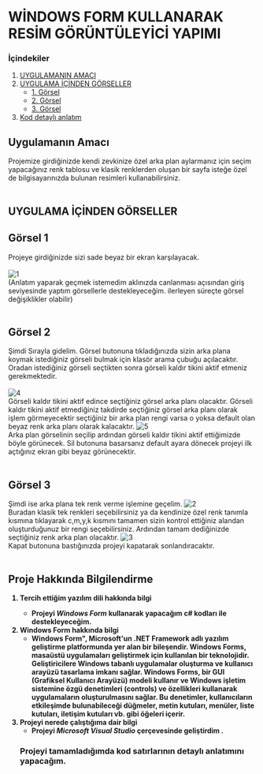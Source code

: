  # WİNDOWS FORM KULLANARAK RESİM GÖRÜNTÜLEYİCİ YAPIMI

### İçindekiler 

1. [UYGULAMANIN AMACI](#uygulamanın-amacı)
2. [UYGULAMA İÇİNDEN GÖRSELLER](#uygulama-içinden-görseller)
   - [1. Görsel](#Görsel-1)
   - [2. Görsel](#görsel-2)
   - [3. Görsel](#Görsel-3)
3. [Kod detaylı anlatım](#Projeyi-tamamladığımda-kod-satırlarının-detaylı-anlatımını-yapacağım)
## Uygulamanın Amacı 
Projemize girdiğinizde kendi zevkinize özel arka plan aylarmanız için seçim yapacağınız renk tablosu ve klasik renklerden oluşan bir sayfa isteğe özel de bilgisayarınızda bulunan resimleri kullanabilirsiniz.</br> </br> 
## UYGULAMA İÇİNDEN GÖRSELLER
## Görsel 1
Projeye girdiğinizde sizi sade beyaz bir ekran karşılayacak.</br> </br> 
![1](https://github.com/saidkaynarca/Gorsel-Goruntuleyici-Windows-Form/assets/103364823/610de09d-e686-41e1-a7cf-b3f55abb93dd)
</br>
(Anlatım yaparak geçmek istemedim aklınızda canlanması açısından giriş seviyesinde yaptım görsellerle destekleyeceğim. ilerleyen süreçte görsel değişiklikler olabilir)
 </br> </br> 
## Görsel 2
Şimdi Sırayla gidelim. Görsel butonuna tıkladığınızda sizin arka plana koymak istediğiniz görseli bulmak için klasör arama çubuğu açılacaktır. Oradan istediğiniz görseli seçtikten sonra görseli kaldır tikini aktif etmeniz gerekmektedir. </br> </br> 
![4](https://github.com/saidkaynarca/Gorsel-Goruntuleyici-Windows-Form/assets/103364823/e86ae99d-3f29-4e03-9f6c-9d60e7f3b2fc)
</br>
Görseli kaldır tikini aktif edince seçtiğiniz görsel arka planı olacaktır. Görseli kaldır tikini aktif etmediğiniz takdirde seçtiğiniz görsel arka planı olarak işlem görmeyecektir seçtiğiniz bir arka plan rengi varsa o yoksa default olan beyaz renk arka planı olarak kalacaktır.
![5](https://github.com/saidkaynarca/Gorsel-Goruntuleyici-Windows-Form/assets/103364823/97df3595-5827-4265-b16e-4641f0f1e6e6)
</br>
Arka plan görselinin seçilip ardından görseli kaldır tikini aktif ettiğimizde böyle görünecek. Sil butonuna basarsanız default ayara dönecek projeyi ilk açtığınız ekran gibi beyaz görünecektir.
 </br> </br> 
## Görsel 3
Şimdi ise arka plana tek renk verme işlemine geçelim.
![2](https://github.com/saidkaynarca/Gorsel-Goruntuleyici-Windows-Form/assets/103364823/a6e10ced-3ae7-4c72-835f-05d6498d5b89)
</br>
Buradan klasik tek renkleri seçebilirsiniz ya da kendinize özel renk tanımla kısmına tıklayarak c,m,y,k kısmını tamamen sizin kontrol ettiğiniz alandan oluşturduğunuz bir rengi seçebilirsiniz. Ardından tamam dediğinizde seçtiğiniz renk arka plan olacaktır.
![3](https://github.com/saidkaynarca/Gorsel-Goruntuleyici-Windows-Form/assets/103364823/a3b41001-d0bc-4ab4-b751-4278c2602ead)
</br>
Kapat butonuna bastığınızda projeyi kapatarak sonlandıracaktır.
</br> </br> 
## Proje Hakkında Bilgilendirme
<strong><ol>
  <li>Tercih ettiğim yazılım dili hakkında bilgi</li>
      <ul>
      <li>Projeyi <em><strong>Windows Form</strong></em> kullanarak yapacağım c# kodları ile destekleyeceğim.  </ul>
  <li> Windows Form hakkında bilgi
      <ul>   <li> Windows Form", Microsoft'un .NET Framework adlı yazılım geliştirme platformunda yer alan bir bileşendir. Windows Forms, masaüstü uygulamaları geliştirmek için kullanılan bir teknolojidir. Geliştiricilere Windows tabanlı uygulamalar oluşturma ve kullanıcı arayüzü tasarlama imkanı sağlar.  Windows Forms, bir GUI (Grafiksel Kullanıcı Arayüzü) modeli kullanır ve Windows işletim sistemine özgü denetimleri (controls) ve özellikleri kullanarak uygulamaların oluşturulmasını sağlar. Bu denetimler, kullanıcıların etkileşimde bulunabileceği düğmeler, metin kutuları, menüler, liste kutuları, iletişim kutuları vb. gibi öğeleri içerir.
 </ul>

  <li>Projeyi nerede çalıştığıma dair bilgi
  <ul>
      <li>Projeyi  <em><strong>Microsoft Visual Studio</strong></em> çerçevesinde geliştirdim .</li>
    </ul>
 
### Projeyi tamamladığımda kod satırlarının detaylı anlatımını yapacağım.
